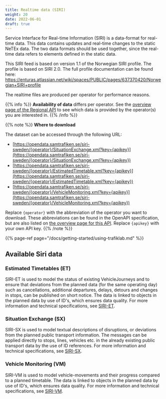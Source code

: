 ```yaml
---
title: Realtime data (SIRI)
weight: 20
date: 2022-06-01
draft: true
---
```


Service Interface for Real-time Information (SIRI) is a data-format for real-time data. This data contains updates and real-time changes to the static NeTEx data. The two data formats should be used together, since the real-time data refers to elements defined in the static data.

This SIRI feed is based on version 1.1 of the Norwegian SIRI profile. The profile is based on SIRI 2.0. The full profile documentation can be found here: https://enturas.atlassian.net/wiki/spaces/PUBLIC/pages/637370420/Norwegian+SIRI+profile

The realtime files are produced per operator for performance reasons. 

{{% info %}}
**Availability of data** differs per operator. See the [overview page of the Regional API](https://www.trafiklab.se/api/netex-datasets/netex-regional/) to see which data is provided
by the operator(s) you are interested in.
{{% /info %}}

{{% note %}}
**Where to download**

The dataset can be accessed through the following URL:

- [https://opendata.samtrafiken.se/siri-sweden/{operator}/SituationExchange.xml?key={apikey}](https://opendata.samtrafiken.se/siri-sweden/{operator}/SituationExchange.xml?key={apikey})
- [https://opendata.samtrafiken.se/siri-sweden/{operator}/EstimatedTimetable.xml?key={apikey}](https://opendata.samtrafiken.se/siri-sweden/{operator}/EstimatedTimetable.xml?key={apikey})
- [https://opendata.samtrafiken.se/siri-sweden/{operator}/VehicleMonitoring.xml?key={apikey}](https://opendata.samtrafiken.se/siri-sweden/{operator}/VehicleMonitoring.xml?key={apikey})

Replace `{operator}` with the abbreviation of the operator you want to download. These abbreviations can be found in the
OpenAPI specification, but are also listed on [the overview page for this API](_index.md). Replace `{apikey}` with your own API key.
{{% /note %}}

{{% page-ref page="/docs/getting-started/using-trafiklab.md" %}}

## Available Siri data

### Estimated Timetables (ET)

SIRI-ET is used to model the status of existing VehicleJourneys and to ensure that deviations from the planned data (for
the same operating day) such as cancellations, additional departures, delays, detours and changes in stops, can be
published on short notice. The data is linked to objects in the planned data by use of ID's, which ensures data quality.
For more information and technical specifications, see [SIRI-ET](https://enturas.atlassian.net/wiki/spaces/PUBLIC/pages/637370392/SIRI-ET).

### Situation Exchange (SX)

SIRI-SX is used to model textual descriptions of disruptions, or deviations from the planned public transport
information. The messages can be applied directly to stops, lines, vehicles etc. in the already existing public
transport data by the use of ID references. For more information and technical specifications, see [SIRI-SX](https://enturas.atlassian.net/wiki/spaces/PUBLIC/pages/637370605/SIRI-SX).
### Vehicle Monitoring (VM)

SIRI-VM is used to model vehicle-movements and their progress compared to a planned timetable. The data is linked to
objects in the planned data by use of ID's, which ensures data quality. For more information and technical specifications, see [SIRI-VM](https://enturas.atlassian.net/wiki/spaces/PUBLIC/pages/637370425/SIRI-VM).
